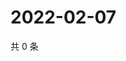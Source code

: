 # 2022-02-07

共 0 条

<!-- BEGIN WEIBO -->
<!-- 最后更新时间 Mon Feb 07 2022 14:17:21 GMT+0800 (China Standard Time) -->

<!-- END WEIBO -->
